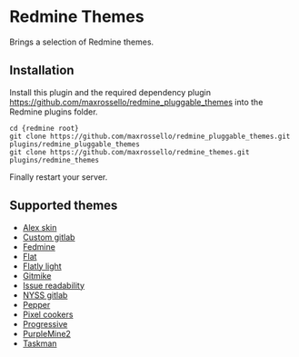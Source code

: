 # Redmine Themes

Brings a selection of Redmine themes.

## Installation 

Install this plugin and the required dependency plugin https://github.com/maxrossello/redmine_pluggable_themes into the Redmine plugins folder.

    cd {redmine root}
    git clone https://github.com/maxrossello/redmine_pluggable_themes.git plugins/redmine_pluggable_themes
    git clone https://github.com/maxrossello/redmine_themes.git plugins/redmine_themes

Finally restart your server.

## Supported themes

- [Alex skin](https://bitbucket.org/dkuk/redmine_alex_skin.git)
- [Custom gitlab](git@github.com:unicornio8/nyss-gitlab-redmine-theme.git)
- [Fedmine](git@github.com:pattack/fedmine.git)
- [Flat](git@github.com:labSupport/redmine-theme-flat.git)
- [Flatly light](git@github.com:Nitrino/flatly_light_redmine.git)
- [Gitmike](git@github.com:makotokw/redmine-theme-gitmike.git)
- [Issue readability](git@github.com:jongha/redmine_issue_readability_theme.git)
- [NYSS gitlab](git@github.com:nysenate/nyss-gitlab-redmine-theme.git)
- [Pepper](git@github.com:koppen/redmine-pepper-theme.git)
- [Pixel cookers](git://github.com/pixel-cookers/redmine-theme.git)
- [Progressive](git@github.com:stgeneral/redmine-progressive-theme.git)
- [PurpleMine2](git@github.com:mrliptontea/PurpleMine2.git)
- [Taskman](git@github.com:eea/taskman.redmine.theme.git)